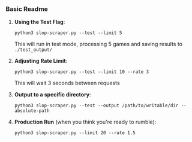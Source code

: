 ### Basic Readme

1. **Using the Test Flag**:
   ```
   python3 slop-scraper.py --test --limit 5
   ```
   This will run in test mode, processing 5 games and saving results to `./test_output/`

2. **Adjusting Rate Limit**:
   ```
   python3 slop-scraper.py --test --limit 10 --rate 3
   ```
   This will wait 3 seconds between requests

3. **Output to a specific directory**:
   ```
   python3 slop-scraper.py --test --output /path/to/writable/dir --absolute-path
   ```

4. **Production Run** (when you think you're ready to rumble):
   ```
   python3 slop-scraper.py --limit 20 --rate 1.5
   ```